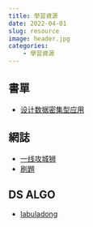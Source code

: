 ```yaml
---
title: 學習資源
date: 2022-04-01
slug: resource
image: header.jpg
categories:
    - 學習資源
---
```


## 書單
- [设计数据密集型应用](https://vonng.github.io/ddia/#/)

## 網誌
- [一线攻城狮](https://researchlab.github.io/)
- [刷題](https://programmercarl.com/)

## DS ALGO
- [labuladong](https://labuladong.github.io/algo/)